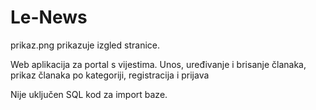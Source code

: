 # Le-News 
prikaz.png prikazuje izgled stranice.

Web aplikacija za portal s vijestima.
Unos, uređivanje i brisanje članaka, prikaz članaka po kategoriji, registracija i prijava

Nije uključen SQL kod za import baze.
